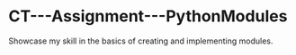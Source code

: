 # CT---Assignment---PythonModules
Showcase my skill in the basics of creating and implementing modules.
